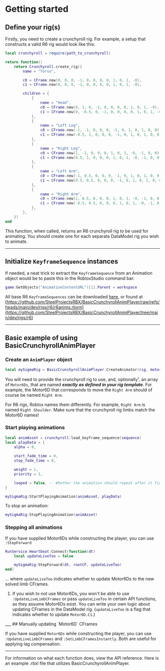 # Getting started

## Define your rig(s)
Firstly, you need to create a crunchyroll rig. For example, a setup that constructs a valid R6 rig would look like this:

```lua
local crunchyroll = require(path_to_crunchyroll)

return function()
	return Crunchyroll.create_rig({
		name = "Torso",

		c0 = CFrame.new(0, 0, 0, -1, 0, 0, 0, 0, 1, 0, 1, -0),
		c1 = CFrame.new(0, 0, 0, -1, 0, 0, 0, 0, 1, 0, 1, -0),

		children = {
			{
				name = "Head",
				c0 = CFrame.new(0, 1, 0, -1, 0, 0, 0, 0, 1, 0, 1, -0),
				c1 = CFrame.new(0, -0.5, 0, -1, 0, 0, 0, 0, 1, 0, 1, -0),
			},
			{
				name = "Left Leg",
				c0 = CFrame.new(-1, -1, 0, 0, 0, -1, 0, 1, 0, 1, 0, 0),
				c1 = CFrame.new(-0.5, 1, 0, 0, 0, -1, 0, 1, 0, 1, 0, 0),
			},
			{
				name = "Right Leg",
				c0 = CFrame.new(1, -1, 0, 0, 0, 1, 0, 1, -0, -1, 0, 0),
				c1 = CFrame.new(0.5, 1, 0, 0, 0, 1, 0, 1, -0, -1, 0, 0),
			},
			{
				name = "Left Arm",
				c0 = CFrame.new(-1, 0.5, 0, 0, 0, -1, 0, 1, 0, 1, 0, 0),
				c1 = CFrame.new(0.5, 0.5, 0, 0, 0, -1, 0, 1, 0, 1, 0, 0),
			},
			{
				name = "Right Arm",
				c0 = CFrame.new(1, 0.5, 0, 0, 0, 1, 0, 1, -0, -1, 0, 0),
				c1 = CFrame.new(-0.5, 0.5, 0, 0, 0, 1, 0, 1, -0, -1, 0, 0),
			},
		},
	})
end
```

This function, when called, returns an R6 crunchyroll rig to be used for animating. You should create one for each separate DataModel rig you wish to animate.
___

## Initialize `KeyframeSequence` instances
If needed, a neat trick to extract the `KeyframeSequence` from an Animation object would be to paste this in the RobloxStudio command bar:

```lua
game:GetObjects("AnimationContentURL")[1].Parent = workspace
```

All base R6 `KeyframeSequences` can be downloaded [here](https://github.com/SteelProjectsRBX/BasicCrunchyrollAnimPlayer/raw/refs/heads/main/dev/rigs/r6/r6anims.rbxm), or found at [https://github.com/SteelProjectsRBX/BasicCrunchyrollAnimPlayer/raw/refs/heads/main/dev/rigs/r6/r6anims.rbxm](https://github.com/SteelProjectsRBX/BasicCrunchyrollAnimPlayer/tree/main/dev/rigs/r6)
___

## Basic example of using BasicCrunchyrollAnimPlayer

### Create an `AnimPlayer` object
```lua
local mySigmaRig = BasicCrunchyrollAnimPlayer.CreateAnimator(rig, motor6Ds)
```

You will need to provide the crunchyroll rig to use, and, optionally<sup><span style = "font-size: 0.8em;">1</sup>, an array of `Motor6Ds`, that are named ***exactly as defined in your rig template***. For example, the Motor6D that corresponds to move the `Right Arm` should of course be named `Right Arm`.

For R6 rigs, Roblox names them differently. For example, `Right Arm` is named `Right Shoulder`. Make sure that the crunchyroll rig limbs match the Motor6D names!


### Start playing animations

```lua
local animAsset = crunchyroll:load_keyframe_sequence(sequence)
local playData = {
	alpha = 0,
	
	start_fade_time = 0,
	stop_fade_time = 0,

	weight = 1,
	priority = 1,

	looped = false, -- Whether the animation should repeat after it finishes.
}

mySigmaRig:StartPlayingAnimation(animAsset, playData)
```

To stop an animation:
```lua
mySigmaRig:StopPlayingAnimation(animAsset)
```

### Stepping all animations
If you have supplied Motor6Ds while constructing the player, you can use `:StepForward`
```lua
RunService.Heartbeat:Connect(function(dt)
	local updateLiveToo = false

	mySigmaRig:StepForward(dt, rootCF, updateLiveToo)
end)
```

... where `updateLiveToo` indicates whether to update Motor6Ds to the new solved limb CFrames.


<sub><span style = "font-size: 0.8em;">
1. If you wish to not use Motor6Ds, you won't be able to use `:UpdateLiveLimbCFrames` or pass `updateLiveToo` in certain API functions, as they assume Motor6Ds exist. You can write your own logic about updating CFrames in the DataModel rig.
(`updateLiveToo` is a flag that indicates whether to update `Motor6D.C1`.)
</sub>
___
## Manually updating `Motor6D` CFrames

If you have supplied `Motor6Ds` while constructing the player, you can use `:UpdateLiveLimbCFrames` and `:SetLimbCFramesInstantly`. Both are useful for applying lag compensation.
___

For information on what each function does, view the API reference. Here is an example .rbxl file that utilizes BasicCrunchyrollAnimPlayer.

⠀
